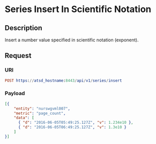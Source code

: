 # Series Insert In Scientific Notation

## Description

Insert a number value specified in scientific notation (exponent).  

## Request

### URI

```elm
POST https://atsd_hostname:8443/api/v1/series/insert
```

### Payload
```json
[{
    "entity": "nurswgvml007",
    "metric": "page_count",
    "data": [
	  { "d": "2016-06-05T05:49:25.127Z", "v": 1.234e10 },
	  { "d": "2016-06-05T06:49:25.127Z", "v": 1.3e10 }
    ]
}]
```
